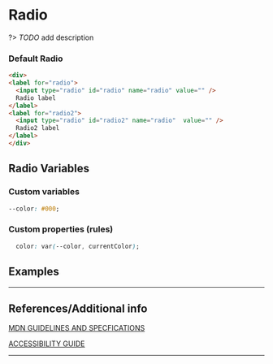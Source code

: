 # Radio

?&gt;  _TODO_ add description

### Default Radio

```html preview
<div>
<label for="radio">
  <input type="radio" id="radio" name="radio" value="" />
  Radio label
</label>
<label for="radio2">
  <input type="radio" id="radio2" name="radio"  value="" />
  Radio2 label
</label>
</div>
```

## Radio Variables

### Custom variables

```css
--color: #000;
```

### Custom properties (rules)

```css
  color: var(--color, currentColor);
```

## Examples

----
## References/Additional info


[MDN GUIDELINES AND SPECFICATIONS]()

[ACCESSIBILITY GUIDE]()

----

